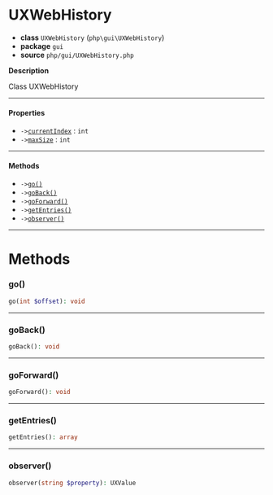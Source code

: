 # UXWebHistory

- **class** `UXWebHistory` (`php\gui\UXWebHistory`)
- **package** `gui`
- **source** `php/gui/UXWebHistory.php`

**Description**

Class UXWebHistory

---

#### Properties

- `->`[`currentIndex`](#prop-currentindex) : `int`
- `->`[`maxSize`](#prop-maxsize) : `int`

---

#### Methods

- `->`[`go()`](#method-go)
- `->`[`goBack()`](#method-goback)
- `->`[`goForward()`](#method-goforward)
- `->`[`getEntries()`](#method-getentries)
- `->`[`observer()`](#method-observer)

---
# Methods

<a name="method-go"></a>

### go()
```php
go(int $offset): void
```

---

<a name="method-goback"></a>

### goBack()
```php
goBack(): void
```

---

<a name="method-goforward"></a>

### goForward()
```php
goForward(): void
```

---

<a name="method-getentries"></a>

### getEntries()
```php
getEntries(): array
```

---

<a name="method-observer"></a>

### observer()
```php
observer(string $property): UXValue
```